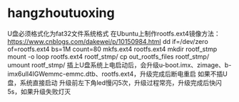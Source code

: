 # hangzhoutuoxing
U盘必须格式化为fat32文件系统格式
在Ubuntu上制作rootfs.ext4镜像方法： https://www.cnblogs.com/dakewei/p/10150984.html dd if=/dev/zero of=rootfs.ext4 bs=1M count=80 mkfs.ext4 rootfs.ext4 mkdir rootf_stmp mount -o loop rootfs.ext4 rootf_stmp/ cp out_rootfs_files rootf_stmp/ umount rootf_stmp/
插上U盘系统上电启动后，会升级u-boot.imx、zimage、b-imx6ull4IGWemmc-emmc.dtb、rootfs.ext4，升级完成后断电重启 如果不插U盘，系统直接启动
升级前左下角led慢闪5次，升级过程常亮，升级完成后快闪5s，如果升级失败灯灭
